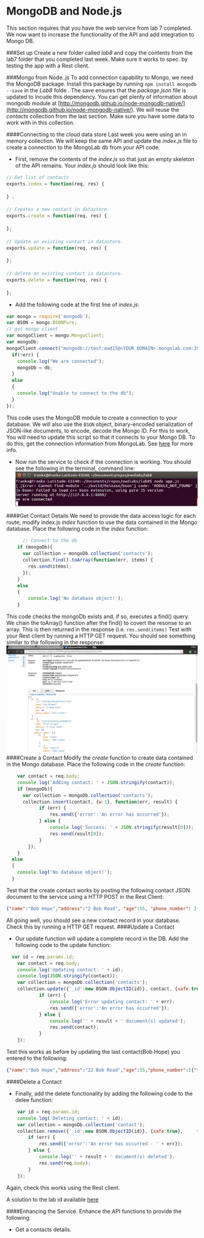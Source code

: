 

# MongoDB and Node.js

This section requires that you have the web service from  lab 7 completed.
We now want to increase the functionality of the API and add integration to Mongo DB. 

###Set up
Create a new folder called *lab8* and copy the contents from the lab7 folder that you completed last week. Make sure it works to spec. by testing the app with a Rest client. 
 

###Mongo from Node..js
To add connection capability to Mongo, we need the MongoDB package. Install this package by running ``npm install mongodb --save`` in the *Lab8* folde . The save ensures that the *package.json* file is updated to incude this dependency.
You can get plenty of information about mongodb module at [http://mongodb.github.io/node-mongodb-native/](http://mongodb.github.io/node-mongodb-native/). We will reuse the *contacts* collection from the last section. Make sure you have some data to work with in this collection.

####Connecting to the cloud data store
Last week you were using an in memory collection. We will keep the same API and update the *index.js* file to create a connection to the MongoLab db from your API code.

- First, remove the contents of the *index.js* so that just an empty skeleton of the API remains. Your *index.js* should look like this:

```javascript
// Get list of contacts
exports.index = function(req, res) {
   
} ;

// Creates a new contact in datastore.
exports.create = function(req, res) {
   
};

// Update an existing contact in datastore.
exports.update = function(req, res) {
   
};

// delete an existing contact in datastore.
exports.delete = function(req, res) {
    
};
```
- Add the following code at the first line of *index.js*:
```javascript
var mongo = require('mongodb');
var BSON = mongo.BSONPure;
// get mongo client
var mongoClient = mongo.MongoClient;
var mongoDb;
mongoClient.connect("mongodb://test:ewd15@<YOUR_DOMAIN>.mongolab.com:39311/contacts_db", function(err, db) {
  if(!err) {
    console.log("We are connected");
    mongoDb = db;
  }
  else
  {
  	console.log("Unable to connect to the db");
  }
});
```
This code uses the MongoDB module to create a connection to your database. We will also use the ``BSON`` object,  binary-encoded serialization of JSON-like documents, to encode, decode the Mongo ID. 
For this to work, You will need to update this script so that it connects to your Mongo DB. To do this, get the connection information from MongoLab. See [here](http://docs.mongolab.com/connecting/#connect-string) for more info.
- Now run the service to check if the connection is working. You should see the following in the terminal, command line:
![](img/02.png)

####Get Contact Details
We need to provide the data access logic for each route, modify index.js *index* function to use the data contained in the Mongo database.  Place the following code in the *index* function:
```javascript
	  // Connect to the db
	if (mongoDb){
	  var collection = mongoDb.collection('contacts');
	  collection.find().toArray(function(err, items) {
	  	res.send(items);
	  });
	}
	else
	{
		console.log('No database object!');
	}
```
This code checks the mongoDb exists and, if so, executes a find() query. We chain the toArray() function after the find() to covert the resonse to an array. This is then returned in the response (i.e. ``res.send(items)``
Test with your Rest client by running a HTTP GET request. You should see something similar to the following in the response:
![](img/03.png)
####Create a Contact
Modify the *create* function to create data contained in the Mongo database.  Place the following code in the *create* function:
```javascript
    var contact = req.body;
    console.log('Adding contact: ' + JSON.stringify(contact));
    if (mongoDb){
      var collection = mongoDb.collection('contacts');
      collection.insert(contact, {w:1}, function(err, result) {
            if (err) {
                res.send({'error':'An error has occurred'});
            } else {
                console.log('Success: ' + JSON.stringify(result[0]));
                res.send(result[0]);
            }
        });
    }
  else
  {
    console.log('No database object!');
  }
```
Test that the create contact works by posting the following contact JSON document to the service using a HTTP POST in the Rest Client:
```json
{"name":"Bob Hope","address":"2 Bob Road", "age":55, "phone_number": [{"type":"home","number":"051 12345"}, {"type":"mobile","number":"086 12345"}], "email":"bhope@wit.ie"}
```
All going well, you should see a new contact record in your database. Check this by running a HTTP GET request.
####Update a Contact
- Our update function will update a complete record in the DB. Add the following code to the update function:
```javascript
  var id = req.params.id;
    var contact = req.body;
    console.log('Updating contact: ' + id);
    console.log(JSON.stringify(contact));
    var collection = mongoDb.collection('contacts');
    collection.update({'_id':new BSON.ObjectID(id)}, contact, {safe:true}, function(err, result) {
            if (err) {
                console.log('Error updating contact: ' + err);
                res.send({'error':'An error has occurred'});
            } else {
                console.log('' + result + ' document(s) updated');
                res.send(contact);
            }
    });
```
Test this works as before by updating the last contact(Bob Hope) you entered to the following:
```JSON
{"name":"Bob Hope","address":"22 Bob Road","age":55,"phone_number":[{"type":"home","number":"051 12345"},{"type":"mobile","number":"086 12345"}],"email":"bhope@wit.ie"}
```
####Delete a Contact
- Finally, add the delete functionality by adding the following code to the delee function:
```javascript
    var id = req.params.id;
    console.log('Deleting contact: ' + id);
    var collection = mongoDb.collection('contact');
    collection.remove({'_id':new BSON.ObjectID(id)}, {safe:true},     function(err, result) {
        if (err) {
            res.send({'error':'An error has occurred - ' + err});
        } else {
            console.log('' + result + ' document(s) deleted');
            res.send(req.body);
        }
    });
```
Again, check this works using the Rest client.

A solution to the lab id available [here](./soln/soln.zip)

####Enhancing the Service.
Enhance the API functions to provide the following:
- Get a contacts details.
